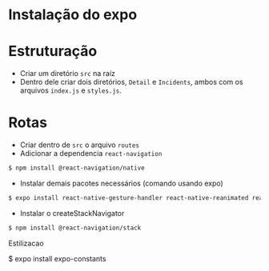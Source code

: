 # Instalação do expo

<!-- TODO -->

# Estruturação

- Criar um diretório `src` na raíz
- Dentro dele criar dois diretórios, `Detail` e `Incidents`, ambos com os arquivos `index.js` e `styles.js`.

# Rotas

- Criar dentro de `src` o arquivo `routes`
- Adicionar a dependencia `react-navigation`

```BASH
$ npm install @react-navigation/native
```

- Instalar demais pacotes necessários (comando usando expo)

```BASH
$ expo install react-native-gesture-handler react-native-reanimated react-native-screens react-native-safe-area-context @react-native-community/masked-view
```

- Instalar o createStackNavigator

```BASH
$ npm install @react-navigation/stack
```

Estilizacao

\$ expo install expo-constants
